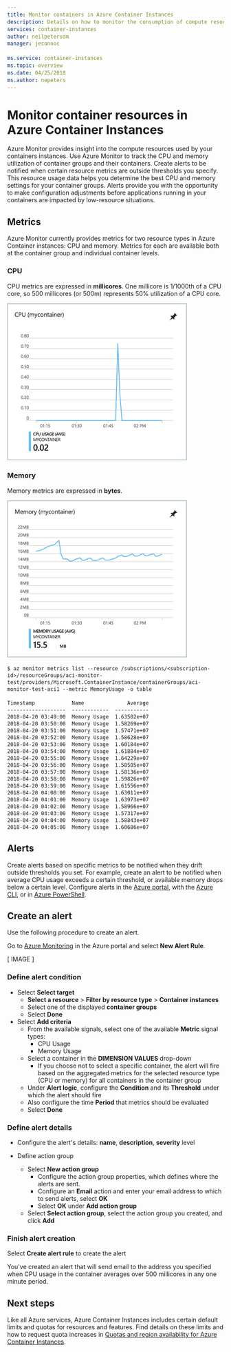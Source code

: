 ```yaml
---
title: Monitor containers in Azure Container Instances
description: Details on how to monitor the consumption of compute resources like CPU and memory by your containers in Azure Container Instances.
services: container-instances
author: neilpetersom
manager: jeconnoc

ms.service: container-instances
ms.topic: overview
ms.date: 04/25/2018
ms.author: nepeters
---
```

# Monitor container resources in Azure Container Instances

Azure Monitor provides insight into the compute resources used by your containers instances. Use Azure Monitor to track the CPU and memory utilization of container groups and their containers. Create alerts to be notified when certain resource metrics are outside thresholds you specify. This resource usage data helps you determine the best CPU and memory settings for your container groups. Alerts provide you with the opportunity to make configuration adjustments before applications running in your containers are impacted by low-resource situations.

## Metrics

Azure Monitor currently provides metrics for two resource types in Azure Container instances: CPU and memory. Metrics for each are available both at the container group and individual container levels.

### CPU

CPU metrics are expressed in **millicores**. One millicore is 1/1000th of a CPU core, so 500 millicores (or 500m) represents 50% utilization of a CPU core.

![Container instance CPU chart][cpu-chart]

### Memory

Memory metrics are expressed in **bytes**.

![Container instance memory chart][memory-chart]

```console
$ az monitor metrics list --resource /subscriptions/<subscription-id>/resourceGroups/aci-monitor-test/providers/Microsoft.ContainerInstance/containerGroups/aci-monitor-test-aci1 --metric MemoryUsage -o table

Timestamp            Name              Average
-------------------  ------------  -----------
2018-04-20 03:49:00  Memory Usage  1.63502e+07
2018-04-20 03:50:00  Memory Usage  1.58269e+07
2018-04-20 03:51:00  Memory Usage  1.57471e+07
2018-04-20 03:52:00  Memory Usage  1.58628e+07
2018-04-20 03:53:00  Memory Usage  1.60184e+07
2018-04-20 03:54:00  Memory Usage  1.61884e+07
2018-04-20 03:55:00  Memory Usage  1.64229e+07
2018-04-20 03:56:00  Memory Usage  1.58505e+07
2018-04-20 03:57:00  Memory Usage  1.58136e+07
2018-04-20 03:58:00  Memory Usage  1.59826e+07
2018-04-20 03:59:00  Memory Usage  1.61556e+07
2018-04-20 04:00:00  Memory Usage  1.63011e+07
2018-04-20 04:01:00  Memory Usage  1.63973e+07
2018-04-20 04:02:00  Memory Usage  1.58966e+07
2018-04-20 04:03:00  Memory Usage  1.57317e+07
2018-04-20 04:04:00  Memory Usage  1.58843e+07
2018-04-20 04:05:00  Memory Usage  1.60686e+07
```

## Alerts

Create alerts based on specific metrics to be notified when they drift outside thresholds you set. For example, create an alert to be notified when average CPU usage exceeds a certain threshold, or available memory drops below a certain level. Configure alerts in the [Azure portal](../monitoring-and-diagnostics/insights-alerts-portal.md), with the [Azure CLI](../monitoring-and-diagnostics/insights-alerts-command-line-interface.md), or in [Azure PowerShell](../monitoring-and-diagnostics/insights-alerts-powershell.md).

## Create an alert

Use the following procedure to create an alert.

Go to [Azure Monitoring](https://portal.azure.com/?feature.customportal=false&feature.canmodifystamps=true&feature.testingGenv2Alerts=true#blade/Microsoft_Azure_Monitoring/AzureMonitoringBrowseBlade/alertsV2) in the Azure portal and select **New Alert Rule**.

[ IMAGE ]

### Define alert condition

* Select **Select target**
  * **Select a resource** > **Filter by resource type** > **Container instances**
  * Select one of the displayed **container groups**
  * Select **Done**
* Select **Add criteria**
  * From the available signals, select one of the available **Metric** signal types:
    * CPU Usage
    * Memory Usage
  * Select a container in the **DIMENSION VALUES** drop-down
    * If you choose not to select a specific container, the alert will fire based on the aggregated metrics for the selected resource type (CPU or memory) for all containers in the container group
  * Under **Alert logic**, configure the **Condition** and its **Threshold** under which the alert should fire
  * Also configure the time **Period** that metrics should be evaluated
  * Select **Done**

### Define alert details

* Configure the alert's details: **name**, **description**, **severity** level

* Define action group
  * Select **New action group**
    * Configure the action group properties, which defines where the alerts are sent.
    * Configure an **Email** action and enter your email address to which to send alerts, select **OK**
    * Select **OK** under **Add action group**
  * Select **Select action group**, select the action group you created, and click **Add**

### Finish alert creation

Select **Create alert rule** to create the alert

You've created an alert that will send email to the address you specified when CPU usage in the container averages over 500 millicores in any one minute period.

## Next steps

Like all Azure services, Azure Container Instances includes certain default limits and quotas for resources and features. Find details on these limits and how to request quota increases in [Quotas and region availability for Azure Container Instances](container-instances-quotas.md).

<!-- IMAGES -->
[cpu-chart]: ./media/container-instances-monitor/cpu.png
[memory-chart]: ./media/container-instances-monitor/memory.png
<!-- LINKS - External -->
<!-- LINKS - Internal -->
